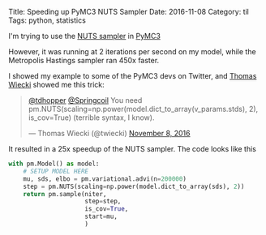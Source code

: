 Title: Speeding up PyMC3 NUTS Sampler
Date: 2016-11-08
Category: til
Tags: python, statistics

I'm trying to use the [NUTS sampler](https://pymc-devs.github.io/pymc3/api.html?highlight=nuts#module-pymc3.step_methods.nuts) in [PyMC3](https://github.com/pymc-devs/pymc3 "GitHub - pymc-devs/pymc3: Probabilistic Programming in Python. Uses Theano as a backend, supports NUTS and ADVI.")

However, it was running at 2 iterations per second on my model, while the Metropolis Hastings sampler ran 450x faster.

I showed my example to some of the PyMC3 devs on Twitter, and [Thomas Wiecki](https://de.linkedin.com/in/thomas-wiecki-46339244 "Thomas Wiecki") showed me this trick:

<blockquote class="twitter-tweet" data-lang="en"><p lang="en" dir="ltr"><a href="https://twitter.com/tdhopper">@tdhopper</a> <a href="https://twitter.com/Springcoil">@Springcoil</a> You need pm.NUTS(scaling=np.power(model.dict_to_array(v_params.stds), 2), is_cov=True) (terrible syntax, I know).</p>&mdash; Thomas Wiecki (@twiecki) <a href="https://twitter.com/twiecki/status/796007019941462016">November 8, 2016</a></blockquote>
<script async src="//platform.twitter.com/widgets.js" charset="utf-8"></script>

It resulted in a 25x speedup of the NUTS sampler. The code looks like this

```python
with pm.Model() as model:
    # SETUP MODEL HERE
    mu, sds, elbo = pm.variational.advi(n=200000)
    step = pm.NUTS(scaling=np.power(model.dict_to_array(sds), 2))
    return pm.sample(niter,
                     step=step,
                     is_cov=True,
                     start=mu,
                     )
```